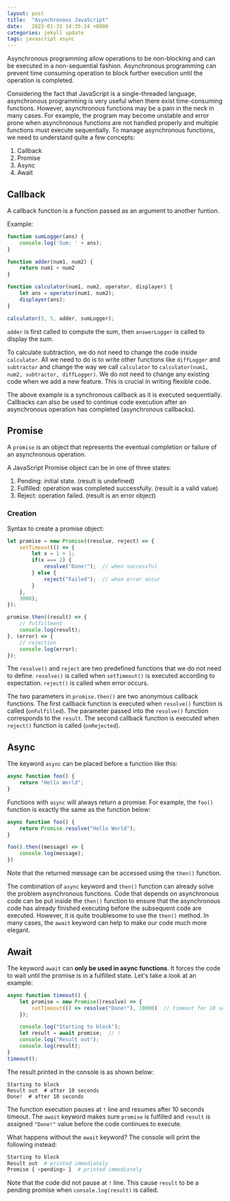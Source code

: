 ```yaml
---
layout: post
title:  "Asynchronous JavaScript"
date:   2022-01-31 14:35:24 +0800
categories: jekyll update
tags: javascript async
---
```

Asynchronous programming allow operations to be non-blocking and can be executed in a non-sequential fashion. Asynchronous programming can prevent time consuming operation to block further execution until the operation is completed. 

Considering the fact that JavaScript is a single-threaded language, asynchronous programming is very useful when there exist time-consuming functions. However, asynchronous functions may be a pain in the neck in many cases. For example, the program may become unstable and error prone when asynchronous functions are not handled properly and multiple functions must execute sequentially. To manage asynchronous functions, we need to understand quite a few concepts:

1.  Callback
2.  Promise
3.  Async
4.  Await

## Callback

A callback function is a function passed as an argument to another funtion.

Example:

```javascript
function sumLogger(ans) {
    console.log('Sum: ' + ans);
}

function adder(num1, num2) {
    return num1 + num2
}

function calculator(num1, num2, operator, displayer) {
    let ans = operator(num1, num2);
    displayer(ans);
}

calculator(3, 5, adder, sumLogger);
```

`adder` is first called to compute the sum, then `answerLogger` is called to display the sum. 

To calculate subtraction, we do not need to change the code inside `calculator`. All we need to do is to write other functions like `diffLogger` and `subtractor` and change the way we call `calculator` to `calculator(num1, num2, subtractor, diffLogger)`. We do not need to change any existing code when we add a new feature. This is crucial in writing flexible code. 

The above example is a synchronous callback as it is executed sequentially. Callbacks can also be used to continue code execution after an asynchronous operation has completed (asynchronous callbacks).

## Promise

A `promise` is an object that represents the eventual completion or failure of an asynchronous operation. 

A JavaScript Promise object can be in one of three states:
1.  Pending: initial state. (result is undefined)
2.  Fulfilled: operation was completed successfully. (result is a valid value)
3.  Reject: operation failed. (result is an error object)

### Creation

Syntax to create a promise object:

```javascript
let promise = new Promise((resolve, reject) => {
    setTimeout(() => {
        let x = 1 + 1;
        if(x === 2) {
            resolve("Done!");  // when successful
        } else {
            reject("Failed");  // when error occur
        }
    },
    3000);
});

promise.then((result) => {
    // fulfillment
    console.log(result);
}, (error) => {
    // rejection
    console.log(error);
});
```

The `resolve()` and `reject` are two predefined functions that we do not need to define. `resolve()` is called when `setTimeout()` is executed according to expectation. `reject()` is called when error occurs.

The two parameters in `promise.then()` are two anonymous callback functions. The first callback function is executed when `resolve()` function is called (`onFulfilled`). The parameter passed into the `resolve()` function corresponds to the `result`. The second callback function is executed when `reject()` function is called (`onRejected`).

## Async

The keyword `async` can be placed before a function like this:

```javascript
async function foo() {
    return "Hello World";
}
```

Functions with `async` will always return a promise. For example, the `foo()` function is exactly the same as the function below:

```javascript
async function foo() {
    return Promise.resolve("Hello World");
}

foo().then((message) => {
    console.log(message);
})
```

Note that the returned message can be accessed using the `then()` function.

The combination of `async` keyword and `then()` function can already solve the problem asynchronous functions. Code that depends on asynchronous code can be put inside the `then()` function to ensure that the asynchronous code has already finished executing before the subsequent code are executed. However, it is quite troublesome to use the `then()` method. In many cases, the `await` keyword can help to make our code much more elegant.

## Await

The keyword `await` can **only be used in async functions**. It forces the code to wait until the promise is in a fulfilled state. Let's take a look at an example:

```javascript
async function timeout() {
    let promise = new Promise((resolve) => {
        setTimeout(() => resolve("Done!"), 10000)  // timeout for 10 seconds
    });

    console.log("Starting to block");
    let result = await promise;  // !
    console.log("Result out");
    console.log(result);
}
timeout();
```

The result printed in the console is as shown below:

```shell
Starting to block
Result out  # after 10 seconds
Done!  # after 10 seconds
```

The function execution pauses at `!` line and resumes after 10 seconds timeout. The `await` keyword makes sure `promise` is fulfilled and `result` is assigned `"Done!"` value before the code continues to execute. 

What happens without the `await` keyword? The console will print the following instead:

```bash
Starting to block
Result out  # printed immediately
Promise { <pending> }  # printed immediately
```

Note that the code did not pause at `!` line. This cause `result` to be a pending promise when `console.log(result)` is called.